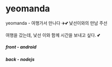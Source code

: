# yeomanda 
yeomanda - 여행가서 만나다 ✈️💕 낯선이와의 만남 주선 

여행을 갔는데, 낯선 이와 함께 시간을 보내고 싶다. 💕

##### front - android
##### back - nodejs


